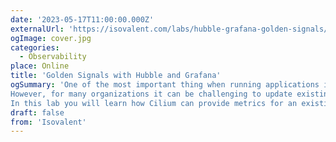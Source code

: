 ```yaml
---
date: '2023-05-17T11:00:00.000Z'
externalUrl: 'https://isovalent.com/labs/hubble-grafana-golden-signals/'
ogImage: cover.jpg
categories:
  - Observability
place: Online
title: 'Golden Signals with Hubble and Grafana'
ogSummary: 'One of the most important thing when running applications in an environment like Kubernetes is to have good observability and deep insights.
However, for many organizations it can be challenging to update existing applications to provide the observability you need. With Cilium, you can use the Hubble Layer 7 visibility functionality to get Prometheus metrics for your application without having to modify it at all.
In this lab you will learn how Cilium can provide metrics for an existing application with and without tracing functionality, and how you can use Grafana dashboards provided by Cilium to gain insight into how your application is behaving.'
draft: false
from: 'Isovalent'
---
```

